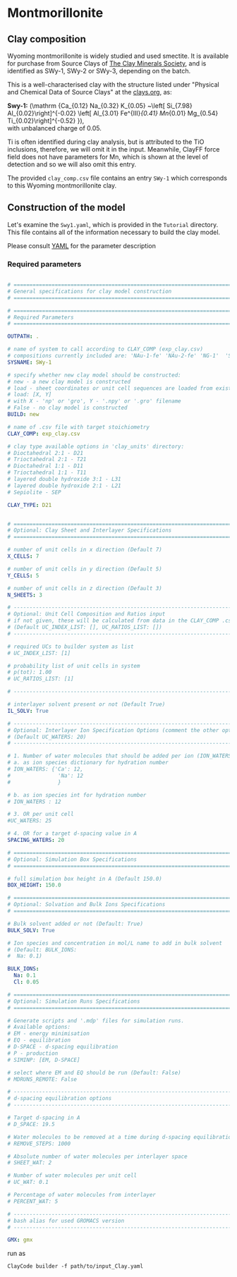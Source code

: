 # Montmorillonite

## Clay composition

Wyoming montmorillonite is widely studied and used smectite. It is available for purchase from Source Clays of [The Clay Minerals Society](https://www.clays.org), and is identified as SWy-1, SWy-2 or SWy-3, depending on the batch. 

This is a well-characterised clay with the structure listed under "Physical and Chemical Data of Source Clays" at the [clays.org](https://www.clays.org/sourceclays_data/), as:

**Swy-1:**    \(\mathrm {Ca_{0.12} Na_{0.32} K_{0.05} ~\left[ Si_{7.98} Al_{0.02}\right]^{-0.02} \left[ Al_{3.01} Fe^{III}_{0.41} Mn_{0.01} Mg_{0.54} Ti_{0.02}\right]^{-0.52} }\), <br/> with unbalanced charge of 0.05.

Ti is often identified during clay analysis, but is attributed to the TiO inclusions, therefore, we will omit it in the input. Meanwhile, ClayFF force field does not have parameters for Mn, which is shown at the level of detection and so we will also omit this entry.

The provided  `clay_comp.csv` file contains an entry `SWy-1` which corresponds to this Wyoming montmorillonite clay. 


## Construction of the model

Let's examine the `Swy1.yaml`, which is provided in the `Tutorial` directory. This file contains all of the information necessary to build the clay model.

Please consult [YAML](YAML.md) for the parameter description


### Required parameters 


```yaml

# =============================================================================
# General specifications for clay model construction
# =============================================================================

# =============================================================================
# Required Parameters
# =============================================================================

OUTPATH: .

# name of system to call according to CLAY_COMP (exp_clay.csv)
# compositions currently included are: 'NAu-1-fe' 'NAu-2-fe' 'NG-1'  'SWa-1' 'LDH31' 'IMt-1' 'KGa-1'
SYSNAME: SWy-1

# specify whether new clay model should be constructed:
# new - a new clay model is constructed
# load - sheet coordinates or unit cell sequences are loaded from existent .gro or .npy files
# load: [X, Y]
# with X - 'np' or 'gro', Y - '.npy' or '.gro' filename
# False - no clay model is constructed
BUILD: new

# name of .csv file with target stoichiometry
CLAY_COMP: exp_clay.csv

# clay type available options in 'clay_units' directory:
# Dioctahedral 2:1 - D21
# Trioctahedral 2:1 - T21
# Dioctahedral 1:1 - D11
# Trioctahedral 1:1 - T11
# layered double hydroxide 3:1 - L31
# layered double hydroxide 2:1 - L21
# Sepiolite - SEP

CLAY_TYPE: D21


# =============================================================================
# Optional: Clay Sheet and Interlayer Specifications
# =============================================================================

# number of unit cells in x direction (Default 7)
X_CELLS: 7

# number of unit cells in y direction (Default 5)
Y_CELLS: 5

# number of unit cells in z direction (Default 3)
N_SHEETS: 3

# ----------------------------------------------------------------------------
# Optional: Unit Cell Composition and Ratios input
# if not given, these will be calculated from data in the CLAY_COMP .csv file
# (Default UC_INDEX_LIST: [], UC_RATIOS_LIST: [])
# -----------------------------------------------------------------------------

# required UCs to builder system as list
# UC_INDEX_LIST: [1]

# probability list of unit cells in system
# p(tot): 1.00
# UC_RATIOS_LIST: [1]

# -----------------------------------------------------------------------------

# interlayer solvent present or not (Default True)
IL_SOLV: True

# -----------------------------------------------------------------------------
# Optional: Interlayer Ion Specification Options (comment the other options!)
# (Default UC_WATERS: 20)
# -----------------------------------------------------------------------------

# 1. Number of water molecules that should be added per ion (ION_WATERS)
# a. as ion species dictionary for hydration number
# ION_WATERS: {'Ca': 12,
#               'Na': 12
#               }

# b. as ion species int for hydration number
# ION_WATERS : 12

# 3. OR per unit cell
#UC_WATERS: 25

# 4. OR for a target d-spacing value in A
SPACING_WATERS: 20

# =============================================================================
# Optional: Simulation Box Specifications
# =============================================================================

# full simulation box height in A (Default 150.0)
BOX_HEIGHT: 150.0

# =============================================================================
# Optional: Solvation and Bulk Ions Specifications
# =============================================================================

# Bulk solvent added or not (Default: True)
BULK_SOLV: True

# Ion species and concentration in mol/L name to add in bulk solvent
# (Default: BULK_IONS:
#  Na: 0.1)

BULK_IONS:
  Na: 0.1
  Cl: 0.05

# =============================================================================
# Optional: Simulation Runs Specifications
# =============================================================================

# Generate scripts and '.mdp' files for simulation runs.
# Available options:
# EM - energy minimisation
# EQ - equilibration
# D-SPACE - d-spacing equilibration
# P - production
# SIMINP: [EM, D-SPACE]

# select where EM and EQ should be run (Default: False)
# MDRUNS_REMOTE: False

# -----------------------------------------------------------------------------
# d-spacing equilibration options
# -----------------------------------------------------------------------------

# Target d-spacing in A
# D_SPACE: 19.5

# Water molecules to be removed at a time during d-spacing equilibration runs
# REMOVE_STEPS: 1000

# Absolute number of water molecules per interlayer space
# SHEET_WAT: 2

# Number of water molecules per unit cell
# UC_WAT: 0.1

# Percentage of water molecules from interlayer
# PERCENT_WAT: 5

# -----------------------------------------------------------------------------
# bash alias for used GROMACS version
# -----------------------------------------------------------------------------

GMX: gmx

```


run as


```shell
ClayCode builder -f path/to/input_Clay.yaml
```




